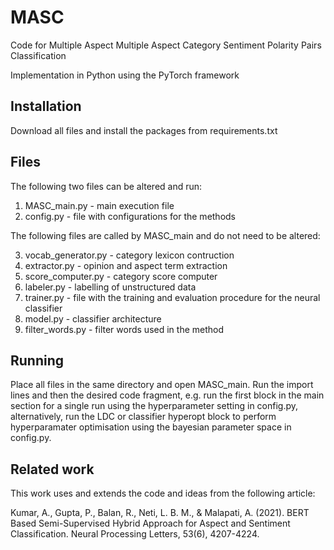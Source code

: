 # MASC

Code for Multiple Aspect  Multiple Aspect Category Sentiment Polarity Pairs Classification

Implementation in Python using the PyTorch framework

## Installation

Download all files and install the packages from requirements.txt

## Files 

The following two files can be altered and run:

1. MASC_main.py       - main execution file
2. config.py          - file with configurations for the methods

The following files are called by MASC_main and do not need to be altered:

3. vocab_generator.py - category lexicon contruction
4. extractor.py       - opinion and aspect term extraction
5. score_computer.py  - category score computer
6. labeler.py         - labelling of unstructured data
7. trainer.py         - file with the training and evaluation procedure for the neural classifier
8. model.py           - classifier architecture 
9. filter_words.py    - filter words used in the method

## Running

Place all files in the same directory and open MASC_main. Run the import lines and then the desired code fragment, e.g. run the first block in the main section for a single run using the hyperparameter setting in config.py, alternatively, run the LDC or classifier hyperopt block to perform hyperparamater optimisation using the bayesian parameter space in config.py.

## Related work

This work uses and extends the code and ideas from the following article:

Kumar, A., Gupta, P., Balan, R., Neti, L. B. M., & Malapati, A. (2021). BERT Based Semi-Supervised Hybrid Approach for Aspect and Sentiment Classification. Neural Processing Letters, 53(6), 4207-4224.
